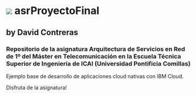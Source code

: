 # ![](https://raw.githubusercontent.com/DavidContrerasICAI/javaCourseExamples/master/images/logo.jpg) asrProyectoFinal
## by David Contreras
### Repositorio de la asignatura Arquitectura de Servicios en Red de 1º del Máster en Telecomunicación en la Escuela Técnica Superior de Ingeniería de ICAI (Universidad Pontificia Comillas)
Ejemplo base de desarrollo de aplicaciones cloud nativas con IBM Cloud. 

Disfruta de la asignatura!



